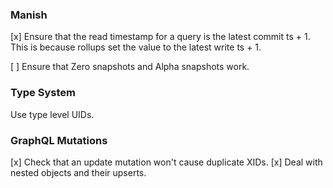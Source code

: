 ### Manish

[x] Ensure that the read timestamp for a query is the latest
  commit ts + 1. This is because rollups set the value to the latest write
  ts + 1.

[ ] Ensure that Zero snapshots and Alpha snapshots work.

### Type System

Use type level UIDs.

### GraphQL Mutations

[x] Check that an update mutation won't cause duplicate XIDs.
[x] Deal with nested objects and their upserts.
